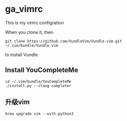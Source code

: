 # ga_vimrc

This is my vimrc configration

When you clone it, then

`git clone https://github.com/VundleVim/Vundle.vim.git ~/.vim/bundle/Vundle.vim`


to install Vundle

## Install YouCompleteMe
```
cd ~/.vim/bundle/YouCompleteMe
./install.py --clang-completer

```

## 升级vim
`brew upgrade vim --with-python3`
